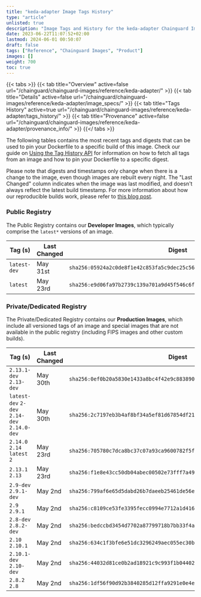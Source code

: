 ```yaml
---
title: "keda-adapter Image Tags History"
type: "article"
unlisted: true
description: "Image Tags and History for the keda-adapter Chainguard Image"
date: 2023-06-22T11:07:52+02:00
lastmod: 2024-06-01 00:50:07
draft: false
tags: ["Reference", "Chainguard Images", "Product"]
images: []
weight: 700
toc: true
---
```


{{< tabs >}}
{{< tab title="Overview" active=false url="/chainguard/chainguard-images/reference/keda-adapter/" >}}
{{< tab title="Details" active=false url="/chainguard/chainguard-images/reference/keda-adapter/image_specs/" >}}
{{< tab title="Tags History" active=true url="/chainguard/chainguard-images/reference/keda-adapter/tags_history/" >}}
{{< tab title="Provenance" active=false url="/chainguard/chainguard-images/reference/keda-adapter/provenance_info/" >}}
{{</ tabs >}}

The following tables contains the most recent tags and digests that can be used to pin your Dockerfile to a specific build of this image. Check our guide on [Using the Tag History API](/chainguard/chainguard-images/using-the-tag-history-api/) for information on how to fetch all tags from an image and how to pin your Dockerfile to a specific digest.

Please note that digests and timestamps only change when there is a change to the image, even though images are rebuilt every night. The "Last Changed" column indicates when the image was last modified, and doesn't always reflect the latest build timestamp. For more information about how our reproducible builds work, please refer to [this blog post](https://www.chainguard.dev/unchained/reproducing-chainguards-reproducible-image-builds).

### Public Registry
The Public Registry contains our **Developer Images**, which typically comprise the `latest*` versions of an image.

| Tag (s)       | Last Changed | Digest                                                                    |
|---------------|--------------|---------------------------------------------------------------------------|
|  `latest-dev` | May 31st     | `sha256:05924a2c0de8f1e42c853fa5c9dec25c5616a05b0e3c99d19302b679ab2e0c3d` |
|  `latest`     | May 23rd     | `sha256:e9d06fa97b2739c139a701a9d45f546c6fb722b396321f087154762d75072d63` |


### Private/Dedicated Registry
The Private/Dedicated Registry contains our **Production Images**, which include all versioned tags of an image and special images that are not available in the public registry (including FIPS images and other custom builds).

| Tag (s)                                       | Last Changed | Digest                                                                    |
|-----------------------------------------------|--------------|---------------------------------------------------------------------------|
|  `2.13.1-dev` `2.13-dev`                      | May 30th     | `sha256:0ef0b20a5830e1433a8bc4f42e9c88389000eaa184fbcffac8aa0ad6137a3690` |
|  `latest-dev` `2-dev` `2.14-dev` `2.14.0-dev` | May 30th     | `sha256:2c7197eb3b4af8bf34a5ef81d67854df215a41a70d65a1c774290f63d72d230d` |
|  `2.14.0` `2.14` `latest` `2`                 | May 23rd     | `sha256:705780c7dca8bc37c07a93ca9600782f5facf2c169e8855bd2b53133a1f2da9b` |
|  `2.13.1` `2.13`                              | May 23rd     | `sha256:f1e8e43cc50db04abec00502e73fff7a4936c192b15e7d49ac1ba5fed6fd6276` |
|  `2.9-dev` `2.9.1-dev`                        | May 2nd      | `sha256:799af6e65d5dabd26b7daeeb25461de56e8aa7a658eec825a2640faa552ec735` |
|  `2.9` `2.9.1`                                | May 2nd      | `sha256:c8109ce53fe3395fecc0994e7712a1d416e7207807c4d1bc1bb1f5f11f338e53` |
|  `2.8-dev` `2.8.2-dev`                        | May 2nd      | `sha256:bedccbd3454d7702a87799718b7bb33f4a2726a5a9823b2d8128eeb7f8848be5` |
|  `2.10` `2.10.1`                              | May 2nd      | `sha256:634c1f3bfe6e51dc3296249aec055ec30b83d9975abe5d6807b50c8896c1c31e` |
|  `2.10.1-dev` `2.10-dev`                      | May 2nd      | `sha256:44032d81ce0b2ad18921c9c993f1b044026b625dece26e3cb49fad893385fbad` |
|  `2.8.2` `2.8`                                | May 2nd      | `sha256:1df56f90d92b3840285d12ffa9291e0e4e69eb1afa259a9b0305b73653071d68` |


